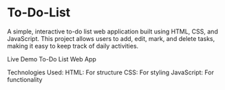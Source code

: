 # To-Do-List
A simple, interactive to-do list web application built using HTML, CSS, and JavaScript. This project allows users to add, edit, mark, and delete tasks, making it easy to keep track of daily activities.

Live Demo
To-Do List Web App

Technologies Used:
HTML: For structure
CSS: For styling
JavaScript: For functionality

